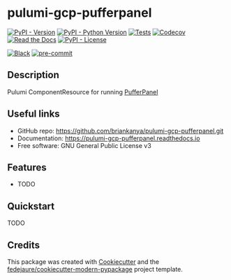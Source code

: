 
# pulumi-gcp-pufferpanel

[![PyPI - Version](https://img.shields.io/pypi/v/pulumi-gcp-pufferpanel.svg)](https://pypi.python.org/pypi/pulumi-gcp-pufferpanel)
[![PyPI - Python Version](https://img.shields.io/pypi/pyversions/pulumi-gcp-pufferpanel.svg)](https://pypi.python.org/pypi/pulumi-gcp-pufferpanel)
[![Tests](https://github.com/briankanya/pulumi-gcp-pufferpanel/workflows/tests/badge.svg)](https://github.com/briankanya/pulumi-gcp-pufferpanel/actions?workflow=tests)
[![Codecov](https://codecov.io/gh/briankanya/pulumi-gcp-pufferpanel/branch/main/graph/badge.svg)](https://codecov.io/gh/briankanya/pulumi-gcp-pufferpanel)
[![Read the Docs](https://readthedocs.org/projects/pulumi-gcp-pufferpanel/badge/)](https://pulumi-gcp-pufferpanel.readthedocs.io/)
[![PyPI - License](https://img.shields.io/pypi/l/pulumi-gcp-pufferpanel.svg)](https://pypi.python.org/pypi/pulumi-gcp-pufferpanel)

[![Black](https://img.shields.io/badge/code%20style-black-000000.svg)](https://github.com/psf/black)
[![pre-commit](https://img.shields.io/badge/pre--commit-enabled-brightgreen?logo=pre-commit&logoColor=white)](https://github.com/pre-commit/pre-commit)


## Description

Pulumi ComponentResource for running [PufferPanel](https://github.com/PufferPanel/PufferPanel)

## Useful links

* GitHub repo: <https://github.com/briankanya/pulumi-gcp-pufferpanel.git>
* Documentation: <https://pulumi-gcp-pufferpanel.readthedocs.io>
* Free software: GNU General Public License v3

## Features

* TODO

## Quickstart

TODO

## Credits

This package was created with [Cookiecutter][cookiecutter] and the [fedejaure/cookiecutter-modern-pypackage][cookiecutter-modern-pypackage] project template.

[cookiecutter]: https://github.com/cookiecutter/cookiecutter
[cookiecutter-modern-pypackage]: https://github.com/fedejaure/cookiecutter-modern-pypackage
